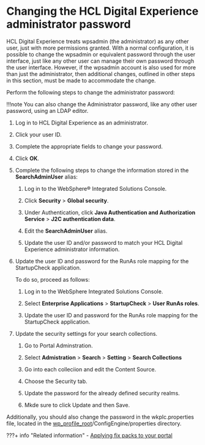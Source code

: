 # Changing the HCL Digital Experience administrator password

HCL Digital Experience treats wpsadmin (the administrator) as any other user, just with more permissions granted. With a normal configuration, it is possible to change the wpsadmin or equivalent password through the user interface, just like any other user can manage their own password through the user interface. However, if the wpsadmin account is also used for more than just the administrator, then additional changes, outlined in other steps in this section, must be made to accommodate the change.

Perform the following steps to change the administrator password:

!!!note
    You can also change the Administrator password, like any other user password, using an LDAP editor.

1.  Log in to HCL Digital Experience as an administrator.

2.  Click your user ID.

3.  Complete the appropriate fields to change your password.

4.  Click **OK**.

5.  Complete the following steps to change the information stored in the **SearchAdminUser** alias:

    1.  Log in to the WebSphere® Integrated Solutions Console.

    2.  Click **Security** \> **Global security**.

    3.  Under Authentication, click **Java Authentication and Authorization Service** \> **J2C authentication data**.

    4.  Edit the **SearchAdminUser** alias.

    5.  Update the user ID and/or password to match your HCL Digital Experience administrator information.

6.  Update the user ID and password for the RunAs role mapping for the StartupCheck application.

    To do so, proceed as follows:

    1.  Log in to the WebSphere Integrated Solutions Console.

    2.  Select **Enterprise Applications** \> **StartupCheck** \> **User RunAs roles**.

    3.  Update the user ID and password for the RunAs role mapping for the StartupCheck application.

7. Update the security settings for your search collections.

    1. Go to Portal Adminstration.

    2. Select **Admistration** \> **Search** \> **Setting** \> **Search Collections**

    3. Go into each colleciion and edit the Content Source.

    4. Choose the Security tab.

    5. Update the password for the already defined security realms. 

    6. Mkde sure to click Update and then Save. 



Additionally, you should also change the password in the wkplc.properties file, located in the [wp\_profile\_root](../../../../../../guide_me/wpsdirstr.md#wp_profile_root)/ConfigEngine/properties directory.


???+ info "Related information"
    - [Applying fix packs to your portal](../../../../manage_portal_using_iim/apply_fixpacks.md)



